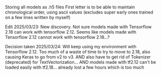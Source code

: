 Storing all models as .h5 files
First letter is to be able to maintain chronological order, using ascii values
(excludes super early ones trained on a few lines written by myself) 

Edit 2025/03/23: New discovery.
Not sure models made with Tensorflow 2.18 can work with tensorflow 2.12.
Seems like models made with Tensorflow 2.12 cannot work with tensorflow 2.18...?

Decision taken 2025/03/24:
Will keep using my environment with Tensorflow 2.12.
Too much of a waste of time to try to move to 2.18, also causing Keras to go from v2 to v3.
AND also have to get rid of Tokenizer (deprecated) for TextVectorization...
AND models made with tf2.12 can't be loaded easily with tf2.18... already lost a few hours which is too much